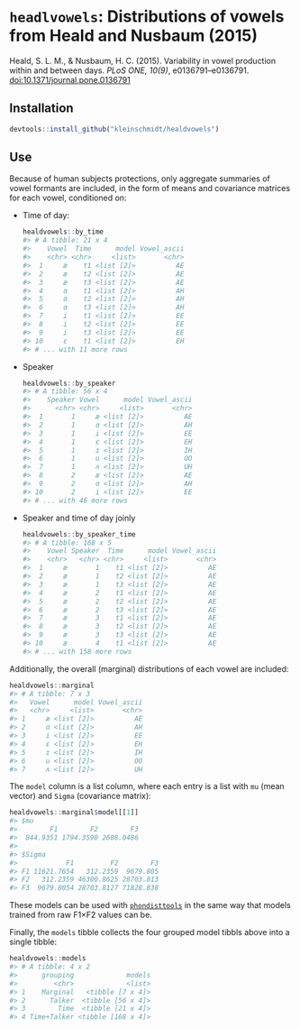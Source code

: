 # `headlvowels`: Distributions of vowels from Heald and Nusbaum (2015)

Heald, S. L. M., & Nusbaum, H. C. (2015). Variability in vowel production within
and between days. _PLoS ONE, 10(9)_, e0136791–e0136791.
[doi:10.1371/journal.pone.0136791](https://doi.org/10.1371/journal.pone.0136791)

## Installation

```r
devtools::install_github("kleinschmidt/healdvowels")
```

## Use

Because of human subjects protections, only aggregate summaries of vowel
formants are included, in the form of means and covariance matrices for each
vowel, conditioned on:

  * Time of day:

    ``` r
    healdvowels::by_time
    #> # A tibble: 21 x 4
    #>    Vowel  Time      model Vowel_ascii
    #>    <chr> <chr>     <list>       <chr>
    #>  1     æ    t1 <list [2]>          AE
    #>  2     æ    t2 <list [2]>          AE
    #>  3     æ    t3 <list [2]>          AE
    #>  4     ɑ    t1 <list [2]>          AH
    #>  5     ɑ    t2 <list [2]>          AH
    #>  6     ɑ    t3 <list [2]>          AH
    #>  7     i    t1 <list [2]>          EE
    #>  8     i    t2 <list [2]>          EE
    #>  9     i    t3 <list [2]>          EE
    #> 10     ɛ    t1 <list [2]>          EH
    #> # ... with 11 more rows
    ```
    
  * Speaker

    ``` r
    healdvowels::by_speaker
    #> # A tibble: 56 x 4
    #>    Speaker Vowel      model Vowel_ascii
    #>      <chr> <chr>     <list>       <chr>
    #>  1       1     æ <list [2]>          AE
    #>  2       1     ɑ <list [2]>          AH
    #>  3       1     i <list [2]>          EE
    #>  4       1     ɛ <list [2]>          EH
    #>  5       1     ɪ <list [2]>          IH
    #>  6       1     u <list [2]>          OO
    #>  7       1     ʌ <list [2]>          UH
    #>  8       2     æ <list [2]>          AE
    #>  9       2     ɑ <list [2]>          AH
    #> 10       2     i <list [2]>          EE
    #> # ... with 46 more rows
    ```

  * Speaker and time of day joinly
  
    ``` r
    healdvowels::by_speaker_time
    #> # A tibble: 168 x 5
    #>    Vowel Speaker  Time      model Vowel_ascii
    #>    <chr>   <chr> <chr>     <list>       <chr>
    #>  1     æ       1    t1 <list [2]>          AE
    #>  2     æ       1    t2 <list [2]>          AE
    #>  3     æ       1    t3 <list [2]>          AE
    #>  4     æ       2    t1 <list [2]>          AE
    #>  5     æ       2    t2 <list [2]>          AE
    #>  6     æ       2    t3 <list [2]>          AE
    #>  7     æ       3    t1 <list [2]>          AE
    #>  8     æ       3    t2 <list [2]>          AE
    #>  9     æ       3    t3 <list [2]>          AE
    #> 10     æ       4    t1 <list [2]>          AE
    #> # ... with 158 more rows
    ```
  
Additionally, the overall (marginal) distributions of each vowel are included:

``` r
healdvowels::marginal
#> # A tibble: 7 x 3
#>   Vowel      model Vowel_ascii
#>   <chr>     <list>       <chr>
#> 1     æ <list [2]>          AE
#> 2     ɑ <list [2]>          AH
#> 3     i <list [2]>          EE
#> 4     ɛ <list [2]>          EH
#> 5     ɪ <list [2]>          IH
#> 6     u <list [2]>          OO
#> 7     ʌ <list [2]>          UH
```

The `model` column is a list column, where each entry is a list with `mu` (mean
vector) and `Sigma` (covariance matrix):

``` r
healdvowels::marginal$model[[1]]
#> $mu
#>        F1        F2        F3 
#>  844.9351 1794.3590 2608.0486 
#> 
#> $Sigma
#>            F1         F2        F3
#> F1 11621.7654   312.2359  9679.805
#> F2   312.2359 46300.8625 28703.813
#> F3  9679.8054 28703.8127 71828.838
```

These models can be used with
[`phondisttools`](https://github.com/kleinschmidt/phondisttools) in the same way
that models trained from raw F1×F2 values can be.

Finally, the `models` tibble collects the four grouped model tibbls above into a
single tibble:

``` r
healdvowels::models
#> # A tibble: 4 x 2
#>      grouping             models
#>         <chr>             <list>
#> 1    Marginal   <tibble [7 x 4]>
#> 2      Talker  <tibble [56 x 4]>
#> 3        Time  <tibble [21 x 4]>
#> 4 Time+Talker <tibble [168 x 4]>
```
